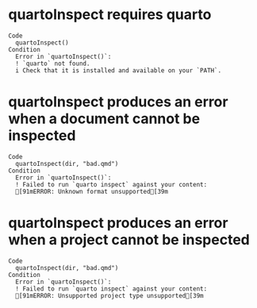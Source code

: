 # quartoInspect requires quarto

    Code
      quartoInspect()
    Condition
      Error in `quartoInspect()`:
      ! `quarto` not found.
      i Check that it is installed and available on your `PATH`.

# quartoInspect produces an error when a document cannot be inspected

    Code
      quartoInspect(dir, "bad.qmd")
    Condition
      Error in `quartoInspect()`:
      ! Failed to run `quarto inspect` against your content:
      [91mERROR: Unknown format unsupported[39m

# quartoInspect produces an error when a project cannot be inspected

    Code
      quartoInspect(dir, "bad.qmd")
    Condition
      Error in `quartoInspect()`:
      ! Failed to run `quarto inspect` against your content:
      [91mERROR: Unsupported project type unsupported[39m

